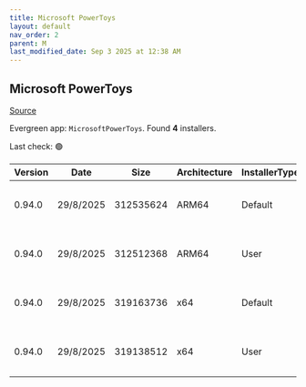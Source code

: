 ```yaml
---
title: Microsoft PowerToys
layout: default
nav_order: 2
parent: M
last_modified_date: Sep 3 2025 at 12:38 AM
---
```


## Microsoft PowerToys

[Source](https://github.com/microsoft/PowerToys/)

Evergreen app: `MicrosoftPowerToys`. Found **4** installers.

Last check: 🟢

| Version | Date      | Size      | Architecture | InstallerType | Type | URI                                                                                                                                                                                                          |
| ------- | --------- | --------- | ------------ | ------------- | ---- | ------------------------------------------------------------------------------------------------------------------------------------------------------------------------------------------------------------ |
| 0.94.0  | 29/8/2025 | 312535624 | ARM64        | Default       | exe  | [https://github.com/microsoft/PowerToys/releases/download/v0.94.0/PowerToysSetup-0.94.0-arm64.exe](https://github.com/microsoft/PowerToys/releases/download/v0.94.0/PowerToysSetup-0.94.0-arm64.exe)         |
| 0.94.0  | 29/8/2025 | 312512368 | ARM64        | User          | exe  | [https://github.com/microsoft/PowerToys/releases/download/v0.94.0/PowerToysUserSetup-0.94.0-arm64.exe](https://github.com/microsoft/PowerToys/releases/download/v0.94.0/PowerToysUserSetup-0.94.0-arm64.exe) |
| 0.94.0  | 29/8/2025 | 319163736 | x64          | Default       | exe  | [https://github.com/microsoft/PowerToys/releases/download/v0.94.0/PowerToysSetup-0.94.0-x64.exe](https://github.com/microsoft/PowerToys/releases/download/v0.94.0/PowerToysSetup-0.94.0-x64.exe)             |
| 0.94.0  | 29/8/2025 | 319138512 | x64          | User          | exe  | [https://github.com/microsoft/PowerToys/releases/download/v0.94.0/PowerToysUserSetup-0.94.0-x64.exe](https://github.com/microsoft/PowerToys/releases/download/v0.94.0/PowerToysUserSetup-0.94.0-x64.exe)     |
